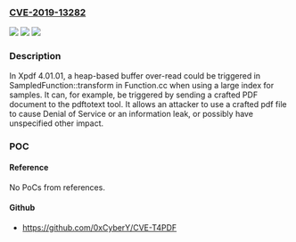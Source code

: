 ### [CVE-2019-13282](https://cve.mitre.org/cgi-bin/cvename.cgi?name=CVE-2019-13282)
![](https://img.shields.io/static/v1?label=Product&message=n%2Fa&color=blue)
![](https://img.shields.io/static/v1?label=Version&message=n%2Fa&color=blue)
![](https://img.shields.io/static/v1?label=Vulnerability&message=n%2Fa&color=brighgreen)

### Description

In Xpdf 4.01.01, a heap-based buffer over-read could be triggered in SampledFunction::transform in Function.cc when using a large index for samples. It can, for example, be triggered by sending a crafted PDF document to the pdftotext tool. It allows an attacker to use a crafted pdf file to cause Denial of Service or an information leak, or possibly have unspecified other impact.

### POC

#### Reference
No PoCs from references.

#### Github
- https://github.com/0xCyberY/CVE-T4PDF

